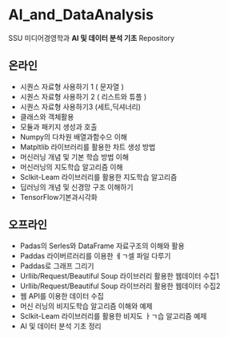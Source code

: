 # AI_and_DataAnalysis
SSU 미디어경영학과 **AI 및 데이터 분석 기초** Repository


## 온라인
* 시퀀스 자료형 사용하기 1 ( 문자열 )
* 시퀀스 자료형 사용하기 2 ( 리스트와 튜플 )
* 시퀀스 자료형 사용하기3 (세트,딕셔너리)
* 클래스와 객체활용
* 모듈과 패키지 생성과 호출
* Numpy의 다차원 배열과함수으 이해
* Matpltlib 라이브러리를 활용한 차트 생성 방법
* 머신러닝 개념 및 기본 학습 방법 이해
* 머신러닝의 지도학습 알고리즘 이해
* Sclkit-Leam 라이브러리를 활용한 지도학습 알고리즘
* 딥러닝의 개념 및 신경망 구조 이해하기
* TensorFlow기본과시각화

## 오프라인
* Padas의 Serles와 DataFrame 자료구조의 이해와 활용
* Paddas 라이버르러리를 이용한 ㅔㄱ셀 파일 다루기
* Paddas로 그래프 그리기
* Urllib/Request/Beautiful Soup 라이브러리 활용한 웹데이터 수집1
* Urllib/Request/Beautiful Soup 라이브러리 활용한 웹데이터 수집2
* 웹 API를 이용한 데이터 수집
* 머신 러닝의 비지도학습 알고리즘 이해와 예제
* Sclkit-Leam 라이브러리를 활용한 비지도 ㅏㄱ습 알고리즘 예제
* AI 및 데이터 분석 기초 정리
